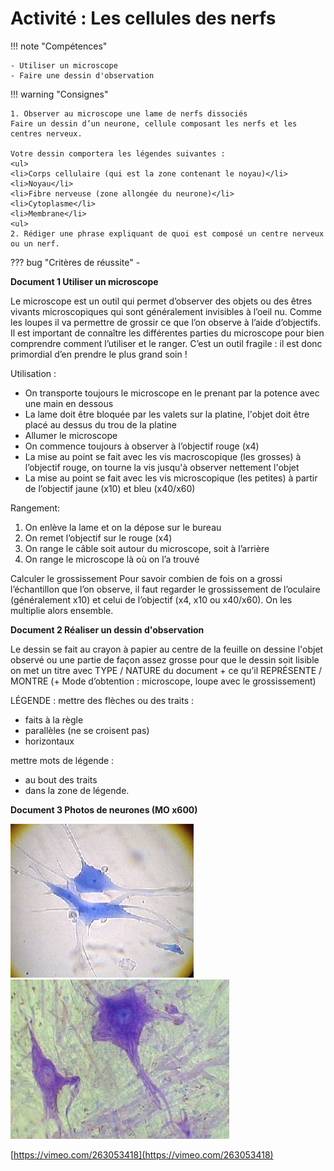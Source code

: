 # Activité : Les cellules des nerfs

!!! note "Compétences"

    - Utiliser un microscope
    - Faire une dessin d'observation 

!!! warning "Consignes"

    1. Observer au microscope une lame de nerfs dissociés
    Faire un dessin d’un neurone, cellule composant les nerfs et les centres nerveux.

    Votre dessin comportera les légendes suivantes :
    <ul>
    <li>Corps cellulaire (qui est la zone contenant le noyau)</li>
    <li>Noyau</li>
    <li>Fibre nerveuse (zone allongée du neurone)</li>
    <li>Cytoplasme</li>
    <li>Membrane</li>
    <ul>
    2. Rédiger une phrase expliquant de quoi est composé un centre nerveux ou un nerf.
    
??? bug "Critères de réussite"
    - 


**Document 1 Utiliser un microscope**

Le microscope est un outil qui permet d’observer des objets ou des êtres vivants microscopiques qui sont généralement invisibles à l’oeil nu. Comme les loupes il va permettre de grossir ce que l’on observe à l’aide d’objectifs.
Il est important de connaître les différentes parties du microscope pour bien comprendre comment l’utiliser et le ranger.
C’est un outil fragile : il est donc primordial d’en prendre le plus grand soin !

Utilisation :

- On transporte toujours le microscope en le prenant par la potence avec une main en dessous
- La lame doit être bloquée par les valets sur la platine, l'objet doit être placé au dessus du trou de la platine
- Allumer le microscope
- On commence toujours à observer à l’objectif rouge (x4)
- La mise au point se fait avec les vis macroscopique (les grosses) à l’objectif rouge, on tourne la vis jusqu'à observer nettement l'objet
- La mise au point se fait avec les vis microscopique (les petites) à partir de l’objectif jaune (x10) et bleu (x40/x60)

Rangement: 

1. On enlève la lame et on la dépose sur le bureau
2. On remet l’objectif sur le rouge (x4)
3. On range le câble soit autour du microscope, soit à l’arrière
4. On range le microscope là où on l’a trouvé

Calculer le grossissement
Pour savoir combien de fois on a grossi l’échantillon que l’on observe, il faut regarder le grossissement de l’oculaire (généralement x10) et celui de l’objectif (x4, x10 ou x40/x60). On les multiplie alors ensemble.

**Document 2 Réaliser un dessin d'observation**

Le dessin se fait au crayon à papier
au centre de la feuille on dessine l'objet observé ou une partie de façon assez grosse pour que le dessin soit lisible
on met un titre avec  TYPE / NATURE du document  + ce qu’il REPRÉSENTE / MONTRE (+ Mode d’obtention : microscope, loupe avec le grossissement)

LÉGENDE :
mettre des flèches  ou des traits :

- faits à la règle
- parallèles (ne se croisent pas)
- horizontaux 

mettre mots de légende :

- au bout des traits
- dans la zone de légende.


**Document 3 Photos de neurones (MO x600)**

![](Pictures/photoNeurone1.png)
![](Pictures/photoNeurone2.png)

[https://vimeo.com/263053418](https://vimeo.com/263053418)
